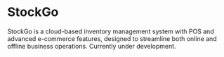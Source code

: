# StockGo
StockGo is a cloud-based inventory management system with POS and advanced e-commerce features, designed to streamline both online and offline business operations. Currently under development.
